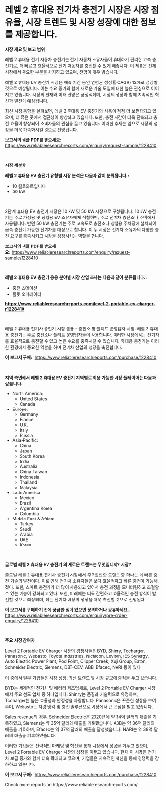 <p><h1>레벨 2 휴대용 전기차 충전기 시장은 시장 점유율, 시장 트렌드 및 시장 성장에 대한 정보를 제공합니다.</h1></p><p><strong>시장 개요 및 보고 범위</strong></p>
<p><p>레벨 2 휴대용 전기 자동차 충전기는 전기 자동차 소유자들이 휴대하기 편리한 고속 충전기로, 더 빠르고 효율적으로 전기 자동차를 충전할 수 있게 해줍니다. 이 제품은 전체 시장에서 중요한 부분을 차지하고 있으며, 전망이 매우 밝습니다. </p><p>레벨 2 휴대용 EV 충전기 시장은 예측 기간 동안 연평균 성장률(CAGR) 12%로 성장할 것으로 예상됩니다. 이는 수요 증가와 함께 새로운 기술 도입에 대한 높은 관심으로 이어지고 있습니다. 시장의 현재와 미래 전망은 긍정적이며, 시장의 성장과 함께 지속적인 혁신과 발전이 예상됩니다.</p><p>최신 시장 동향을 살펴보면, 레벨 2 휴대용 EV 충전기의 사용이 점점 더 보편화되고 있으며, 더 많은 곳에서 접근성이 향상되고 있습니다. 또한, 충전 시간이 더욱 단축되고 충전 효율이 향상되어 소비자들의 관심을 끌고 있습니다. 이러한 추세는 앞으로 시장의 성장을 더욱 가속화시킬 것으로 전망됩니다.</p></p>
<p><strong>보고서의 샘플 PDF를 받으세요:</strong> <a href="https://www.reliableresearchreports.com/enquiry/request-sample/1228410">https://www.reliableresearchreports.com/enquiry/request-sample/1228410</a></p>
<p>&nbsp;</p>
<p><strong>시장 세분화</strong></p>
<p><strong>레벨 2 휴대용 EV 충전기 유형별 시장 분석은 다음과 같이 분류됩니다.:</strong></p>
<p><ul><li>10 킬로와트입니다</li><li>50 kW</li></ul></p>
<p>&nbsp;</p>
<p><p>2단계 휴대용 EV 충전기 시장은 10 kW 및 50 kW 시장으로 구성됩니다. 10 kW 충전기는 주로 가정용 및 상업용 EV 소유자에게 적합하며, 주로 전기차 충전소나 주택에서 사용됩니다. 반면 50 kW 충전기는 주로 고속도로 충전소나 상업용 주차장에 설치되어 급속 충전이 가능한 전기차를 대상으로 합니다. 이 두 시장은 전기차 소유자의 다양한 충전 요구를 충족시키고 시장을 성장시키는 역할을 합니다.</p></p>
<p><strong>보고서의 샘플 PDF를 받으세요:</strong>&nbsp;<a href="https://www.reliableresearchreports.com/enquiry/request-sample/1228410">https://www.reliableresearchreports.com/enquiry/request-sample/1228410</a></p>
<p>&nbsp;</p>
<p><strong> 레벨 2 휴대용 EV 충전기 응용 분야별 시장 산업 조사는 다음과 같이 분류됩니다.:</strong></p>
<p><ul><li>충전 스테이션</li><li>플릿 오퍼레이터</li></ul></p>
<p><strong><a href="https://www.reliableresearchreports.com/level-2-portable-ev-charger-r1228410">https://www.reliableresearchreports.com/level-2-portable-ev-charger-r1228410</a></strong></p>
<p>&nbsp;</p>
<p><p>레벨 2 휴대용 전기차 충전기 시장 응용 - 충전소 및 플리트 운영업자 시장. 레벨 2 휴대용 충전기는 주로 충전소나 플리트 운영업자들이 사용합니다. 이러한 시장에서는 전기차를 효율적으로 충전할 수 있고 높은 수요를 충족시킬 수 있습니다. 휴대용 충전기는 이러한 환경에서 중요한 역할을 하며 전기차 산업의 성장을 촉진합니다.</p></p>
<p><strong>이 보고서 구매:</strong>&nbsp; <a href="https://www.reliableresearchreports.com/purchase/1228410">https://www.reliableresearchreports.com/purchase/1228410</a></p>
<p>&nbsp;</p>
<p><strong>지역 측면에서 레벨 2 휴대용 EV 충전기 지역별로 이용 가능한 시장 플레이어는 다음과 같습니다.:</strong></p>
<p><ul>
    <li>
        North America:
        <ul>
            <li>United States</li>
            <li>Canada</li>
        </ul>
    </li>
    <li>
        Europe:
        <ul>
            <li>Germany</li>
            <li>France</li>
            <li>U.K.</li>
            <li>Italy</li>
            <li>Russia</li>
        </ul>
    </li>
    <li>
        Asia-Pacific:
        <ul>
            <li>China</li>
            <li>Japan</li>
            <li>South Korea</li>
            <li>India</li>
            <li>Australia</li>
            <li>China Taiwan</li>
            <li>Indonesia</li>
            <li>Thailand</li>
            <li>Malaysia</li>
        </ul>
    </li>
    <li>
        Latin America:
        <ul>
            <li>Mexico</li>
            <li>Brazil</li>
            <li>Argentina Korea</li>
            <li>Colombia</li>
        </ul>
    </li>
    <li>
        Middle East & Africa:
        <ul>
            <li>Turkey</li>
            <li>Saudi</li>
            <li>Arabia</li>
            <li>UAE</li>
            <li>Korea</li>
        </ul>
    </li>
    </ul></p>
<p>&nbsp;</p>
<p><strong>글로벌 레벨 2 휴대용 EV 충전기 의 새로운 트렌드는 무엇입니까? 시장?</strong></p>
<p><p>글로벌 레벨 2 휴대용 전기차 충전기 시장에서 주목할만한 트렌드 중 하나는 더 빠른 충전 기술의 발전이다. 이로 인해 전기차 소유자들은 보다 효율적이고 빠른 충전이 가능해졌다. 또한, 스마트 충전기가 더 많이 사용되고 있어서 충전 과정을 모니터링하고 조절할 수 있는 기능이 강화되고 있다. 또한, 미래에는 더욱 간편하고 효율적인 충전 방식이 발전할 것으로 예상되며, 이는 전기차 시장의 성장을 더욱 촉진할 것으로 전망된다.</p></p>
<p><strong>이 보고서를 구매하기 전에 궁금한 점이 있으면 문의하거나 공유하세요.</strong>- <a href="https://www.reliableresearchreports.com/enquiry/pre-order-enquiry/1228410">https://www.reliableresearchreports.com/enquiry/pre-order-enquiry/1228410</a></p>
<p>&nbsp;</p>
<p><strong>주요 시장 참여자</strong></p>
<p><p>Level 2 Portable EV Charger 시장의 경쟁사들은 BYD, Shinry, Tccharger, Panasonic, Webasto, Toyota Industries, Nichicon, Leviton, IES Synergy, Auto Electric Power Plant, Pod Point, Clipper Creek, Xuji Group, Eaton, Schneider Electric, Siemens, DBT-CEV, ABB, Efacec, NARI 등이 있다. </p><p>이 중에서 일부 기업들은 시장 성장, 최신 트렌드 및 시장 규모에 중점을 두고 있습니다. </p><p>BYD는 세계적인 전기차 및 배터리 제조업체로, Level 2 Portable EV Charger 시장에서 주요 선도 업체 중 하나입니다. Shinry는 품질과 기술력으로 유명하며, Tccharger는 높은 효율성과 안정성을 자랑합니다. Panasonic은 꾸준한 성장을 보여주며, Webasto는 차량 냉각 및 충전 솔루션으로 시장에서 큰 관심을 받고 있습니다.</p><p>Sales revenue의 경우, Schneider Electric은 2020년에 약 34억 달러의 매출을 기록하였고, Siemens는 약 35억 달러의 매출을 기록했습니다. ABB는 약 36억 달러의 매출을 기록하며, Efacec는 약 37억 달러의 매출을 달성했습니다. NARI는 약 38억 달러의 매출을 기록하였습니다.</p><p>이러한 기업들은 전략적인 마케팅 및 혁신을 통해 시장에서 성공을 거두고 있으며, Level 2 Portable EV Charger 시장의 성장을 이끌고 있습니다. 현재 이 시장은 전기차 보급 증가와 함께 더욱 확대되고 있으며, 기업들은 지속적인 혁신을 통해 경쟁력을 강화하고 있습니다.</p></p>
<p><strong>이 보고서 구매:</strong>&nbsp;&nbsp;<a href="https://www.reliableresearchreports.com/purchase/1228410">https://www.reliableresearchreports.com/purchase/1228410</a></p>
<p>Check more reports on https://www.reliableresearchreports.com/</p>